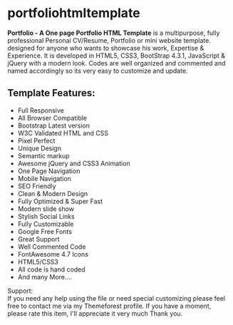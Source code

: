 # portfoliohtmltemplate
<strong>Portfolio - A One page Portfolio HTML Template</strong> is a multipurpose, fully professional Personal CV/Resume, Portfolio or mini website template. designed for anyone who wants to showcase his work, Expertise & Experience. It is  developed in HTML5, CSS3, BootStrap 4.3.1, 
JavaScript & jQuery with a modern look. Codes are well organized and commented and named accordingly so its very easy to customize and update.

<h2>Template Features:</h2>
<ul>
	<li>Full Responsive</li>
	<li>All Browser Compatible</li>
	<li>Bootstrap Latest version</li>
	<li>W3C Validated HTML and CSS</li>
	<li>Pixel Perfect</li>
	<li>Unique Design</li>
	<li>Semantic markup</li>
	<li>Awesome jQuery and CSS3 Animation</li>
	<li>One Page Navigation</li>
	<li>Mobile Navigation</li>
	<li>SEO Friendly</li>
	<li>Clean & Modern Design</li>
	<li>Fully Optimized &amp; Super Fast</li>
	<li>Modern slide show </li>
	<li>Stylish Social Links</li>
	<li>Fully Customizable</li>
	<li>Google Free Fonts</li>
	<li>Great Support</li>
	<li>Well Commented Code</li>
	<li>FontAwesome 4.7 Icons</li>
	<li>HTML5/CSS3</li>
	<li>All code is hand coded</li>
	<li>And many More....</li>

</ul>

 
 <p>Support: <br>
 If you need any help using the file or need special customizing please feel free to contact me via my Themeforest profile. If you have a moment, please rate this item, I'll appreciate it very much Thank you.</p>

